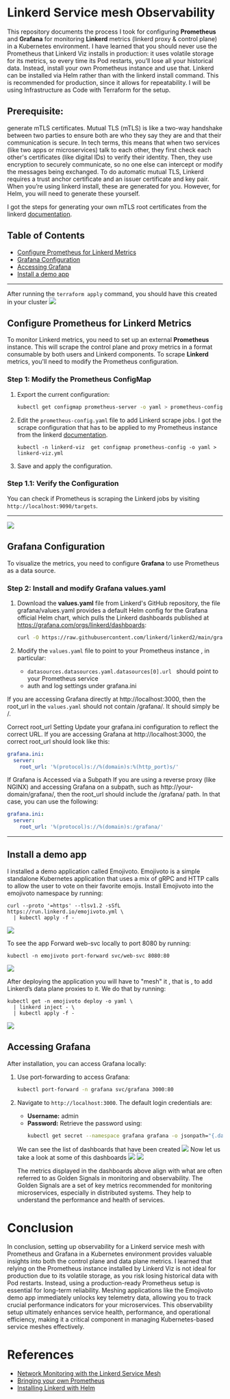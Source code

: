# Linkerd Service mesh Observability

This repository documents the process I took for configuring **Prometheus** and **Grafana** for monitoring **Linkerd** metrics (linkerd proxy & control plane) in a Kubernetes environment. I have learned that you should never use the Prometheus that Linkerd Viz installs in production: it uses volatile storage for its metrics, so every time its Pod restarts, you’ll lose all your historical data. Instead, install your own Prometheus instance and use that. Linkerd can be installed via Helm rather than with the linkerd install command. This is recommended for production, since it allows for repeatability. I will be using Infrastructure as Code with Terraform for the setup.


## Prerequisite: 
generate mTLS certificates.
Mutual TLS (mTLS) is like a two-way handshake between two parties to ensure both are who they say they are and that their communication is secure. In tech terms, this means that when two services (like two apps or microservices) talk to each other, they first check each other's certificates (like digital IDs) to verify their identity. Then, they use encryption to securely communicate, so no one else can intercept or modify the messages being exchanged.
To do automatic mutual TLS, Linkerd requires a trust anchor certificate and an issuer certificate and key pair. When you’re using linkerd install, these are generated for you. However, for Helm, you will need to generate these yourself. 

I got the steps for generating your own mTLS root certificates from the linkerd [documentation](https://linkerd.io/2-edge/tasks/generate-certificates/#trust-anchor-certificate).

## Table of Contents

- [Configure Prometheus for Linkerd Metrics](#configure-prometheus-for-linkerd-metrics)
- [Grafana Configuration](#grafana-configuration)
- [Accessing Grafana](#accessing-grafana)
- [Install a demo app](#install-a-demo-app)

---

After running the ```terraform apply``` command, you should have this created in your cluster
![](img/namespace.png)


## Configure Prometheus for Linkerd Metrics

To monitor Linkerd metrics, you need to set up an external **Prometheus** instance. This will scrape the control plane and proxy metrics in a format consumable by both users and Linkerd components. To scrape **Linkerd** metrics, you'll need to modify the Prometheus configuration.

### Step 1: Modify the Prometheus ConfigMap

1. Export the current configuration:
    ```bash
    kubectl get configmap prometheus-server -o yaml > prometheus-config.yaml
    ```

2. Edit the `prometheus-config.yaml` file to add Linkerd scrape jobs. I got the scrape configuration that has to be applied to my Prometheus instance from the linkerd  [documentation](https://linkerd.io/2.12/tasks/external-prometheus/#prometheus-scrape-configuration).
    ```
    kubectl -n linkerd-viz  get configmap prometheus-config -o yaml > linkerd-viz.yml
    ```

3. Save and apply the configuration.

### Step 1.1: Verify the Configuration

You can check if Prometheus is scraping the Linkerd jobs by visiting `http://localhost:9090/targets`.

---
![](img/prometheus.png)

## Grafana Configuration

To visualize the metrics, you need to configure **Grafana**  to use Prometheus as a data source.

### Step 2: Install and modify Grafana values.yaml

1. Download the **values.yaml** file from Linkerd's GitHub repository, the file grafana/values.yaml provides a default Helm config for the Grafana official Helm chart, which pulls the Linkerd dashboards published at https://grafana.com/orgs/linkerd/dashboards:
    ```bash
    curl -O https://raw.githubusercontent.com/linkerd/linkerd2/main/grafana/values.yaml
    ```

2. Modify the `values.yaml` file to point to your Prometheus instance , in particular:
   -  ```datasources.datasources.yaml.datasources[0].url ``` should point to your Prometheus service
   -  auth and log settings under grafana.ini
    
   
 If you are accessing Grafana directly at http://localhost:3000, then the root_url in the `values.yaml` should not contain /grafana/. It should simply be /.

Correct root_url Setting
Update your grafana.ini configuration to reflect the correct URL. If you are accessing Grafana at http://localhost:3000, the correct root_url should look like this:
  ```yaml
  grafana.ini:
    server:
      root_url: '%(protocol)s://%(domain)s:%(http_port)s/'
   ```
If Grafana is Accessed via a Subpath
If you are using a reverse proxy (like NGINX) and accessing Grafana on a subpath, such as http://your-domain/grafana/, then the root_url should include the /grafana/ path. In that case, you can use the following:
  ```yaml
  grafana.ini:
    server:
      root_url: '%(protocol)s://%(domain)s:/grafana/'
  ```

---
## Install a demo app
 I installed a demo application called Emojivoto. Emojivoto is a simple standalone Kubernetes application that uses a mix of gRPC and HTTP calls to allow the user to vote on their favorite emojis.
Install Emojivoto into the emojivoto namespace by running:
```
curl --proto '=https' --tlsv1.2 -sSfL https://run.linkerd.io/emojivoto.yml \
  | kubectl apply -f -
```
 ![](img/demo-app.png)

 To see  the app Forward web-svc locally to port 8080 by running:
 ```
kubectl -n emojivoto port-forward svc/web-svc 8080:80
```
![](img/app.png)

After deploying the application you will have  to "mesh" it , that is , to add Linkerd’s data plane proxies to it. We do that by running:
```
kubectl get -n emojivoto deploy -o yaml \
  | linkerd inject - \
  | kubectl apply -f -
```
![](img/linkerd-inject-poc.png)

## Accessing Grafana

After installation, you can access Grafana locally:

1. Use port-forwarding to access Grafana:
    ```bash
    kubectl port-forward -n grafana svc/grafana 3000:80
    ```

2. Navigate to `http://localhost:3000`. The default login credentials are:
    - **Username:** admin
    - **Password:** Retrieve the password using:
        ```bash
        kubectl get secret --namespace grafana grafana -o jsonpath="{.data.admin-password}" | base64 --decode
        ```
   We can see the list of dashboards that have been created 
    ![](img/dashboards.png)
    Now let us take a look at some of this dashboards
    ![](img/linkerd-service-dashboard.png)
    ![](img/k8scluster_monitor.png)

   The metrics displayed in the dashboards above align with what are often referred to as Golden Signals in monitoring and observability. The Golden Signals are a set of key metrics recommended for monitoring microservices, especially in distributed systems. They help to understand the performance and health of services.

# Conclusion
  In conclusion, setting up observability for a Linkerd service mesh with Prometheus and Grafana in a Kubernetes environment provides valuable insights into both the control plane and data plane metrics. I learned that relying on the Prometheus instance installed by Linkerd Viz is not ideal for production due to its volatile storage, as you risk losing historical data with Pod restarts. Instead, using a production-ready Prometheus setup is essential for long-term reliability. Meshing applications like the Emojivoto demo app immediately unlocks key telemetry data, allowing you to track crucial performance indicators for your microservices. This observability setup ultimately enhances service health, performance, and operational efficiency, making it a critical component in managing Kubernetes-based service meshes effectively.
# References
- [Network Monitoring with the Linkerd Service Mesh](https://buoyant.io/blog/network-monitoring-with-the-linkerd-service-mesh)
- [Bringing your own Prometheus](https://linkerd.io/2.12/tasks/external-prometheus/)
- [Installing Linkerd with Helm](https://linkerd.io/2-edge/tasks/install-helm/#)
